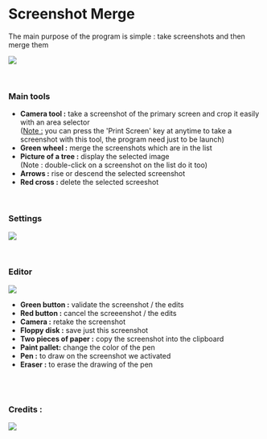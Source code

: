 <h1>Screenshot Merge</h1>
<p>The main purpose of the program is simple : take screenshots and then merge them</p>
<img src="http://i.imgur.com/ei0YnQm.png"/>

<br/><h3>Main tools</h3>
<ul>
<li><b>Camera tool :</b> take a screenshot of the primary screen and crop it easily with an area selector<br/>
(<u>Note :</u> you can press the 'Print Screen' key at anytime to take a screenshot with this tool, the program need just to be launch)</li>
<li><b>Green wheel :</b> merge the screenshots which are in the list</li>
<li><b>Picture of a tree :</b> display the selected image<br/>
(Note : double-click on a screenshot on the list do it too)</li>
<li><b>Arrows :</b> rise or descend the selected screenshot</li>
<li><b>Red cross :</b> delete the selected screeshot</li>
</ul>

<br/><h3>Settings</h3>
<img src="http://i.imgur.com/hS1Z2qF.pngg"/>

<br/><h3>Editor</h3>
<img src="http://i.imgur.com/3gnlopZ.png"/>
<ul>
<li><b>Green button :</b> validate the screenshot / the edits</li>
<li><b>Red button :</b> cancel the screeenshot / the edits</li>
<li><b>Camera :</b> retake the screenshot</li>
<li><b>Floppy disk :</b> save just this screenshot</li>
<li><b>Two pieces of paper :</b> copy the screenshot into the clipboard</li>
<li><b>Paint pallet:</b> change the color of the pen</li>
<li><b>Pen :</b> to draw on the screenshot we activated</li>
<li><b>Eraser :</b> to erase the drawing of the pen</li>
</ul>

<br/><br/><h3>Credits :</h3>
<img src="http://i.imgur.com/5Kv5k86.png"/>
